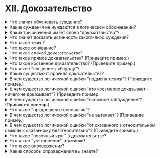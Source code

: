 # XII. Докозательство

<details>
  <summary>Что значит обосновать суждение?</summary>

  Привести веские докозательства правдивости суждения(Докозать).

</details>

<details>
  <summary>Какие суждения не нуждаются в логическом обосновании?</summary>

  Суждения относящиеся к чему то фундоментальному, повсеместному.

</details>

<details>
  <summary>Какие три значения имеет слово "доказательство"?</summary>

  Доказательство - очевидный факт, из которого делается вывод о существовании или несуществовании другого факта.

  Доказательство - источник сведений о том или ином событии.

  Доказательство - это логическое действие, в процессе которого истинность одного какого-либо суждения обосновывется с помощью других суждений, истинность которых проверена на практике.

</details>

<details>
  <summary>Что значит доказать истинность какого-либо суждения?</summary>

  Подтвердить истенность суждения по средством докозательств.

</details>

<details>
  <summary>Что такое тезис?</summary>

  Тезисом называется суждение или положение, истинность которого треуется доказать.

</details>

<details>
  <summary>Что такое основание?</summary>

  Основаниями (доводами или аргументами) называются те суждения, истинность которых уже установлена и котрые поэтму могут быть приведены в подтверждение тезиса в качестве достаточного основания.

</details>

<details>
  <summary>Что такое способ доказательства?</summary>

  Способ доказательства - формы связи и сочетния оснований и выводов из оснований, которые дают возможность доказать истинность тезиса.

</details>

<details>
  <summary>Что такое прямое доказательство? (Приведите пример.)</summary>

  Докозательство, в котором доводы непосредственно обосновывают истинность тезиса, называется прмямым доказательством.

  Пример:

  Выборы производятся на основе равного избирательного права.

  Каждый гражданин имеет голос.

  Каждый гражданин участвует в выборах.

</details>

<details>
  <summary>Что такое косвенное доказательство? (Приведите пример.)</summary>

  Доказательство, в котором истинность тезиса обосновывается посредством опровержения истинности других положений, называется косвенным доказательством.

  В качестве примера можно использовать докозательство суждения что два перпендикуляра к прямой параллельны.

</details>

<details>
  <summary>Что такое "сведение к абсурду"?</summary>

  Сведение к абсурду - логический приём, которым доказывается несостоятельность какого-нибудь мнения таким образом, что или в нём самом, или же в вытекающих из него следствиях обнаруживается противоречие.

</details>

<details>
  <summary>Какие существуют правила доказательства?</summary>

  1. Тезис должен быть суждением ясным и точно определенным.
  2. Тезис должен оставаться тождественным, т. е. одним и тем же на протяжении всего доказательства.
  3. Доводы, приводимые в подтверждение тезиса, должны быть истинными, не подлежащими сомнению.
  4. Доводы должны являться достаточным основанием для тезиса.
  5. Доводы должны быть суждениями, истенность которых доказана самостоятельно, независимо от тезиса.
  6. Тезис должен быть заключением, логически вытекающим из доводов по общим правилам умозаключения.

</details>

<details>
  <summary>В чём существо логической ошибки "подмена тезиса"? (Приведите пример.)</summary>

  Если в процессе докозательства тезиса образуется длинная цепочка суждений, оппоненты могут незаметно отклониться от тезиса и начать доказывать что то иное.

</details>

<details>
  <summary>В чём существо логической ошибки "кто чрезмерно доказывает - ничего не доказывает"? (Приведите пример.)</summary>

</details>

<details>
  <summary>В чём существо логической ошибки "основное заблуждение"? (Приведите пример.)</summary>

</details>

<details>
  <summary>Что такое "предрешение основания"?</summary>

</details>

<details>
  <summary>В чём существо логической ошибки "не вытекает"? (Приведите пример.)</summary>

</details>

<details>
  <summary>В чём существо логической ошибки "от сказанного в относительном смысле к сказанному безотносительно"? (Приведите пример.)</summary>

</details>

<details>
  <summary>Что такое "порочный круг" в докозательстве?</summary>

</details>

<details>
  <summary>Что такое "учетверение" терминов?</summary>

</details>

<details>
  <summary>Что такое опровержение?</summary>

</details>

<details>
  <summary>Какие способы опровержения вы знаете?</summary>

</details>
